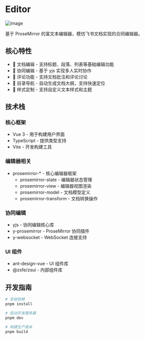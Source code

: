 # Editor
![image](./shot.png)

基于 ProseMirror 的富文本编辑器，模仿飞书文档实现的合同编辑器。

## 核心特性

- 📝 文档编辑 - 支持标题、段落、列表等基础编辑功能
- 👥 协同编辑 - 基于 yjs 实现多人实时协作
- 💬 评论功能 - 支持文档批注和评论讨论
- 📑 目录导航 - 自动生成文档大纲，支持快速定位
- 🎨 样式定制 - 支持自定义文本样式和主题

## 技术栈

### 核心框架
- Vue 3 - 用于构建用户界面
- TypeScript - 提供类型支持
- Vite - 开发构建工具

### 编辑器相关
- prosemirror-* - 核心编辑器框架
  - prosemirror-state - 编辑器状态管理
  - prosemirror-view - 编辑器视图渲染
  - prosemirror-model - 文档模型定义
  - prosemirror-transform - 文档转换操作

### 协同编辑
- yjs - 协同编辑核心库
- y-prosemirror - ProseMirror 协同插件
- y-websocket - WebSocket 连接支持

### UI 组件
- ant-design-vue - UI 组件库
- @zsfe/zsui - 内部组件库

## 开发指南

```bash
# 安装依赖
pnpm install

# 启动开发服务器
pnpm dev

# 构建生产版本
pnpm build
```